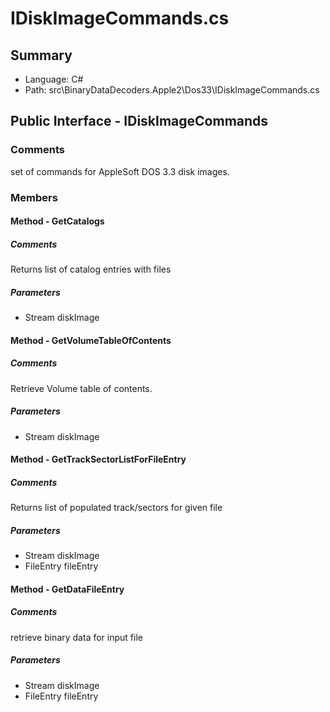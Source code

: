 ﻿# IDiskImageCommands.cs

## Summary

* Language: C#
* Path: src\BinaryDataDecoders.Apple2\Dos33\IDiskImageCommands.cs

## Public Interface - IDiskImageCommands

### Comments

 <summary>
 set of commands for AppleSoft DOS 3.3 disk images.
 </summary>

### Members

#### Method - GetCatalogs

##### Comments

 <summary>
 Returns list of catalog entries with files
 </summary>
 <paramname="diskImage"></param>
 <returns></returns>

#####  Parameters

 - Stream diskImage 

#### Method - GetVolumeTableOfContents

##### Comments

 <summary>
 Retrieve Volume table of contents.
 </summary>
 <paramname="diskImage"></param>
 <returns></returns>

#####  Parameters

 - Stream diskImage 

#### Method - GetTrackSectorListForFileEntry

##### Comments

 <summary>
 Returns list of populated track/sectors for given file
 </summary>
 <paramname="diskImage"></param>
 <paramname="fileEntry"></param>
 <returns></returns>

#####  Parameters

 - Stream diskImage 
 - FileEntry fileEntry 

#### Method - GetDataFileEntry

##### Comments

 <summary>
 retrieve binary data for input file
 </summary>
 <paramname="diskImage"></param>
 <paramname="fileEntry"></param>
 <returns></returns>

#####  Parameters

 - Stream diskImage 
 - FileEntry fileEntry 

